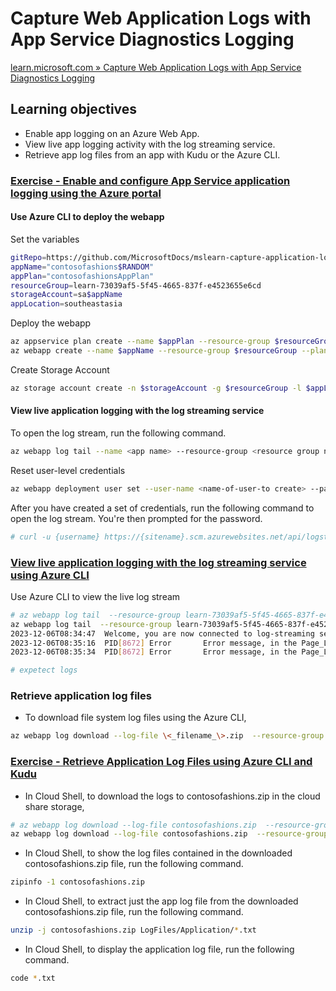 # Capture Web Application Logs with App Service Diagnostics Logging

[learn.microsoft.com » Capture Web Application Logs with App Service Diagnostics Logging](https://learn.microsoft.com/en-us/training/modules/capture-application-logs-app-service/)

## Learning objectives

- Enable app logging on an Azure Web App.
- View live app logging activity with the log streaming service.
- Retrieve app log files from an app with Kudu or the Azure CLI.

### [Exercise - Enable and configure App Service application logging using the Azure portal](https://learn.microsoft.com/en-us/training/modules/capture-application-logs-app-service/3-enable-and-configure-app-service-application-logging-using-the-azure-portal)

#### Use Azure CLI to deploy the webapp

Set the variables

```bash
gitRepo=https://github.com/MicrosoftDocs/mslearn-capture-application-logs-app-service
appName="contosofashions$RANDOM"
appPlan="contosofashionsAppPlan"
resourceGroup=learn-73039af5-5f45-4665-837f-e4523655e6cd
storageAccount=sa$appName
appLocation=southeastasia
```

Deploy the webapp

```bash
az appservice plan create --name $appPlan --resource-group $resourceGroup --location $appLocation --sku FREE
az webapp create --name $appName --resource-group $resourceGroup --plan $appPlan --deployment-source-url $gitRepo
```

Create Storage Account

```bash
az storage account create -n $storageAccount -g $resourceGroup -l $appLocation --sku Standard_LRS
```

#### View live application logging with the log streaming service

To open the log stream, run the following command.

```bash
az webapp log tail --name <app name> --resource-group <resource group name>
```

Reset user-level credentials

```bash
az webapp deployment user set --user-name <name-of-user-to create> --password <new-password>
```

After you have created a set of credentials, run the following command to open the log stream. You're then prompted for the password.

```bash
# curl -u {username} https://{sitename}.scm.azurewebsites.net/api/logstream
```

### [View live application logging with the log streaming service using Azure CLI](https://learn.microsoft.com/en-us/training/modules/capture-application-logs-app-service/5-view-live-application-logging-activity-with-the-log-streaming-service-using-azure-cli)

Use Azure CLI to view the live log stream

```bash
# az webapp log tail  --resource-group learn-73039af5-5f45-4665-837f-e4523655e6cd --name contosofashions<NNNNNN>
az webapp log tail  --resource-group learn-73039af5-5f45-4665-837f-e4523655e6cd --name contosofashions10908
2023-12-06T08:34:47  Welcome, you are now connected to log-streaming service. The default timeout is 2 hours. Change the timeout with the App Setting SCM_LOGSTREAM_TIMEOUT (in seconds). 
2023-12-06T08:35:16  PID[8672] Error       Error message, in the Page_Load method for About.aspx
2023-12-06T08:35:34  PID[8672] Error       Error message, in the Page_Load method for Default.aspx

# expetect logs
```

### Retrieve application log files

- To download file system log files using the Azure CLI,

```bash
az webapp log download --log-file \<_filename_\>.zip  --resource-group \<_resource group name_\> --name \<_app name_\>
```

### [Exercise - Retrieve Application Log Files using Azure CLI and Kudu](https://learn.microsoft.com/en-us/training/modules/capture-application-logs-app-service/7-retrieve-application-log-files-from-an-application-using-azure-cli-and-kudu)

- In Cloud Shell, to download the logs to contosofashions.zip in the cloud share storage,

```bash
# az webapp log download --log-file contosofashions.zip  --resource-group learn-73039af5-5f45-4665-837f-e4523655e6cd --name contosofashions<your-number>
az webapp log download --log-file contosofashions.zip  --resource-group learn-73039af5-5f45-4665-837f-e4523655e6cd --name contosofashions10908
```

- In Cloud Shell, to show the log files contained in the downloaded contosofashions.zip file, run the following command.

```bash
zipinfo -1 contosofashions.zip
```

- In Cloud Shell, to extract just the app log file from the downloaded contosofashions.zip file, run the following command.

```bash
unzip -j contosofashions.zip LogFiles/Application/*.txt
```

- In Cloud Shell, to display the application log file, run the following command.

```bash
code *.txt
```


